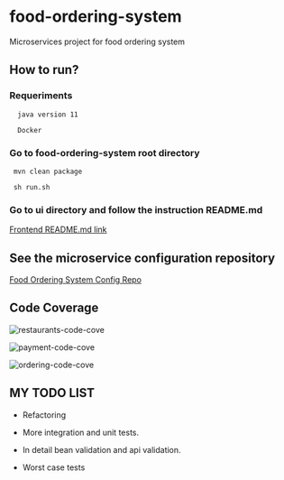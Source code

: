# food-ordering-system
Microservices project for food ordering system
 
## How to run?
  ### Requeriments
      
      java version 11
      
      Docker
      
  ### Go to food-ordering-system root directory
  
     mvn clean package
     
     sh run.sh
  
  ### Go to ui directory and follow the instruction README.md
  [Frontend README.md link ](https://github.com/hippalus/food-ordering-system/blob/master/ui/README.md) 
  
 
 
 
 
  
  ## See the microservice configuration repository

   [Food Ordering System Config Repo](https://github.com/hippalus/food-ordering-system-config-repo)
   
   
   
   
   
   
     
## Code Coverage
    
   ![restaurants-code-cove](https://user-images.githubusercontent.com/17534654/80926376-a1ace300-8d9f-11ea-9b32-02f3f6e0635a.png)
  
   ![payment-code-cove](https://user-images.githubusercontent.com/17534654/80926405-c1440b80-8d9f-11ea-96cc-6e51a6b9fd9b.png)

   ![ordering-code-cove](https://user-images.githubusercontent.com/17534654/80926416-cbfea080-8d9f-11ea-89ae-2b07a8abe43b.png)



    
     
     
     
## MY TODO LIST 

  - Refactoring
  
  - More integration and unit tests.
  
  - In detail bean validation and api validation.
  
  - Worst case tests
  
  
  
  
  
  
  
  
    
      

  
